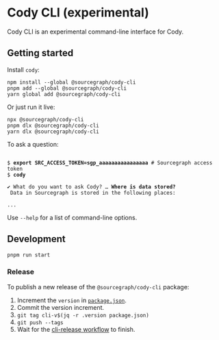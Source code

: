 # Cody CLI (experimental)

Cody CLI is an experimental command-line interface for Cody.

## Getting started

Install `cody`:

```shell
npm install --global @sourcegraph/cody-cli
pnpm add --global @sourcegraph/cody-cli
yarn global add @sourcegraph/cody-cli
```

Or just run it live:

```shell
npx @sourcegraph/cody-cli
pnpm dlx @sourcegraph/cody-cli
yarn dlx @sourcegraph/cody-cli
```

To ask a question:

<pre><code>
$ <strong>export SRC_ACCESS_TOKEN=sgp_aaaaaaaaaaaaaaaa</strong> # Sourcegraph access token
$ <strong>cody</strong>

✔ What do you want to ask Cody? … <strong>Where is data stored?</strong>
 Data in Sourcegraph is stored in the following places:

...
</code></pre>

Use `--help` for a list of command-line options.

## Development

```shell
pnpm run start
```

### Release

To publish a new release of the `@sourcegraph/cody-cli` package:

1. Increment the `version` in [`package.json`](package.json).
1. Commit the version increment.
1. `git tag cli-v$(jq -r .version package.json)`
1. `git push --tags`
1. Wait for the [cli-release workflow](https://github.com/sourcegraph/cody/actions/workflows/cli-release.yml) to finish.
